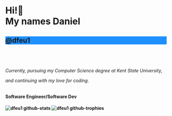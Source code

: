 <h1> Hi!👋                                       
<br>  My names Daniel <h2 style="background-color:DodgerBlue;">@dfeu1</h2><br> <h1/>                                                 
<h6> Currently, 
pursuing my Computer Science degree at Kent State University,      

and continuing with my love for coding.
<h6/>
<h4> Software Engineer/Software Dev <h4/>

 ![dfeu1 github-stats](https://stats.hyochan.dev/api/github-stats-advanced?login=dfeu1)
 ![dfeu1 github-trophies](https://stats.hyochan.dev/api/github-trophies?login=dfeu1)
